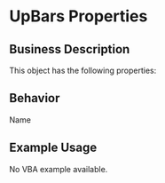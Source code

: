 # UpBars Properties

## Business Description
This object has the following properties:

## Behavior
Name

## Example Usage
No VBA example available.